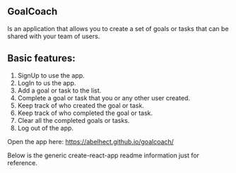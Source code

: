 ## GoalCoach

Is an application that allows you to create a set of goals or tasks that can be shared with your team of users.

## Basic features:
1. SignUp to use the app.
2. LogIn to us the app.
3. Add a goal or task to the list.
4. Complete a goal or task that you or any other user created.
5. Keep track of who created the goal or task.
6. Keep track of who completed the goal or task.
7. Clear all the completed goals or tasks.
8. Log out of the app.

Open the app here: https://abelhect.github.io/goalcoach/

Below is the generic create-react-app readme information just for reference.

